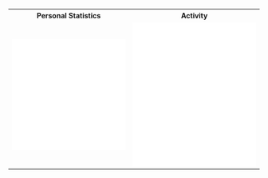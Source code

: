 <body>
<body>
  <table>
     <tr>
    <th>Personal Statistics</th>
    <th>Activity</th>
  </tr>

<td>
  <img align="left" width="390" alt="" src="/main.svg">
</td>
<td>
  <img align="right" width="440" alt="" src="/main_two.svg">
</td> 
  </table>
</body> 

